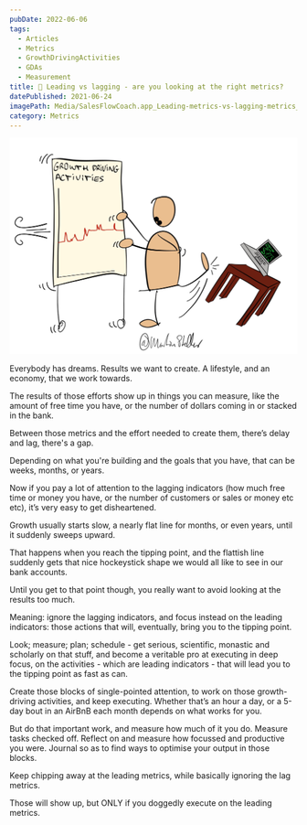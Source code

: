 ```yaml
---
pubDate: 2022-06-06
tags:
  - Articles
  - Metrics
  - GrowthDrivingActivities
  - GDAs
  - Measurement
title: 📄 Leading vs lagging - are you looking at the right metrics?
datePublished: 2021-06-24
imagePath: Media/SalesFlowCoach.app_Leading-metrics-vs-lagging-metrics_MartinStellar.jpg
category: Metrics
---
```


![](Media/SalesFlowCoach.app_Leading-metrics-vs-lagging-metrics_MartinStellar.jpg)

Everybody has dreams. Results we want to create. A lifestyle, and an economy, that we work towards.

The results of those efforts show up in things you can measure, like the amount of free time you have, or the number of dollars coming in or stacked in the bank.

Between those metrics and the effort needed to create them, there’s delay and lag, there's a gap.

Depending on what you're building and the goals that you have, that can be weeks, months, or years.

Now if you pay a lot of attention to the lagging indicators (how much free time or money you have, or the number of customers or sales or money etc etc), it’s very easy to get disheartened.

Growth usually starts slow, a nearly flat line for months, or even years, until it suddenly sweeps upward.

That happens when you reach the tipping point, and the flattish line suddenly gets that nice hockeystick shape we would all like to see in our bank accounts.

Until you get to that point though, you really want to avoid looking at the results too much.

Meaning: ignore the lagging indicators, and focus instead on the leading indicators: those actions that will, eventually, bring you to the tipping point.

Look; measure; plan; schedule - get serious, scientific, monastic and scholarly on that stuff, and become a veritable pro at executing in deep focus, on the activities - which are leading indicators - that will lead you to the tipping point as fast as can.

Create those blocks of single-pointed attention, to work on those growth-driving activities, and keep executing. Whether that’s an hour a day, or a 5-day bout in an AirBnB each month depends on what works for you.

But do that important work, and measure how much of it you do. Measure tasks checked off. Reflect on and measure how focussed and productive you were. Journal so as to find ways to optimise your output in those blocks.

Keep chipping away at the leading metrics, while basically ignoring the lag metrics.

Those will show up, but ONLY if you doggedly execute on the leading metrics.
